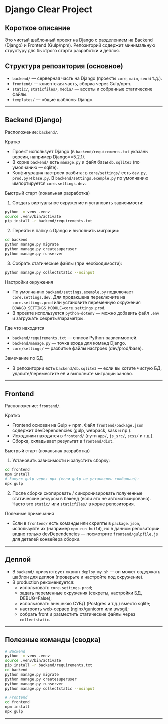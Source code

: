 # Django Clear Project

## Короткое описание

Это чистый шаблонный проект на Django с разделением на Backend (Django) и Frontend (Gulp/npm). Репозиторий содержит минимальную структуру для быстрого старта разработки и деплоя.

## Структура репозитория (основное)

-   `backend/` — серверная часть на Django (проекты `core`, `main`, `seo` и т.д.).
-   `frontend/` — клиентская часть, сборка через Gulp/npm.
-   `static/`, `staticfiles/`, `media/` — ассеты и собранные статические файлы.
-   `templates/` — общие шаблоны Django.

---

## Backend (Django)

Расположение: `backend/`.

Кратко

-   Проект использует Django (в `backend/requirements.txt` указаны версии, например Django==5.2.1).
-   В корне `backend/` есть `manage.py` и файл базы `db.sqlite3` (по умолчанию — sqlite).
-   Конфигурация настроек разбита: в `core/settings/` есть `dev.py`, `prod.py` и `base.py`. В `backend/settings.exemple.py` по умолчанию импортируется `core.settings.dev`.

Быстрый старт (локальная разработка)

1. Создать виртуальное окружение и установить зависимости:

```bash
python -m venv .venv
source .venv/bin/activate
pip install -r backend/requirements.txt
```

2. Перейти в папку с Django и выполнить миграции:

```bash
cd backend
python manage.py migrate
python manage.py createsuperuser
python manage.py runserver
```

3. Собрать статические файлы (при необходимости):

```bash
python manage.py collectstatic --noinput
```

Настройки окружения

-   По умолчанию `backend/settings.exemple.py` подключает `core.settings.dev`. Для продакшена переключите на `core.settings.prod` или установите переменную окружения `DJANGO_SETTINGS_MODULE=core.settings.prod`.
-   В проекте используется `python-dotenv` — можно добавить файл `.env` и загружать секреты/параметры.

Где что находится

-   `backend/requirements.txt` — список Python-зависимостей.
-   `backend/manage.py` — точка входа для команд Django.
-   `core/settings/` — разбитые файлы настроек (dev/prod/base).

Замечание по БД

-   В репозитории есть `backend/db.sqlite3` — если вы хотите чистую БД, удалите/переместите её и выполните миграции заново.

---

## Frontend

Расположение: `frontend/`.

Кратко

-   Frontend основан на Gulp + npm. Файл `frontend/package.json` содержит devDependencies (gulp, webpack, sass и пр.).
-   Исходники находятся в `frontend/` (пути `app/`, `js_src/`, `scss/` и т.д.).
-   Сборка, складывает результат в `frontend/dist`.

Быстрый старт (локальная разработка)

1. Установить зависимости и запустить сборку:

```bash
cd frontend
npm install
# Запуск gulp через npx (если gulp не установлен глобально):
npx gulp
```

2. После сборки скопировать / синхронизировать полученные статические ресурсы в бэкенд (если это не автоматизировано). Часто это `static/` или `staticfiles/` в корне репозитория.

Полезные примечания

-   Если в `frontend/` есть команды или скрипты в `package.json`, используйте их (например `npm run build`), но в данном репозитории видно только devDependencies — посмотрите `frontend/gulpfile.js` для деталей конвейера сборки.

---

## Деплой

-   В `backend/` присутствует скрипт `deploy_my.sh` — он может содержать шаблон для деплоя (проверьте и настройте под окружение).
-   В production рекомендуется:
    -   использовать `core.settings.prod`;
    -   задать переменные окружения (секреты, настройки БД, DEBUG=False);
    -   использовать внешнюю СУБД (Postgres и т.д.) вместо sqlite;
    -   настроить web-сервер (nginx/gunicorn или uwsgi);
    -   собрать front и разместить статические файлы через `collectstatic`.

---

## Полезные команды (сводка)

```bash
# Backend
python -m venv .venv
source .venv/bin/activate
pip install -r backend/requirements.txt
cd backend
python manage.py migrate
python manage.py createsuperuser
python manage.py runserver
python manage.py collectstatic --noinput

# Frontend
cd frontend
npm install
npx gulp
```

---

